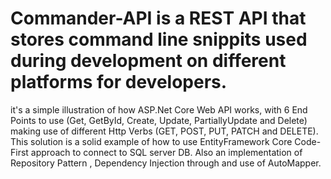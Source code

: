 # Commander-API is a REST API that stores command line snippits used during development on different platforms for developers.
it's a simple illustration of how ASP.Net Core Web API works, with 6 End Points to use (Get, GetById, Create, Update, PartiallyUpdate and Delete)
making use of different Http Verbs (GET, POST, PUT, PATCH and DELETE).
This solution is a solid example of how to use EntityFramework Core Code-First approach to connect to SQL server DB. Also an implementation of Repository Pattern
, Dependency  Injection through and use of AutoMapper.


